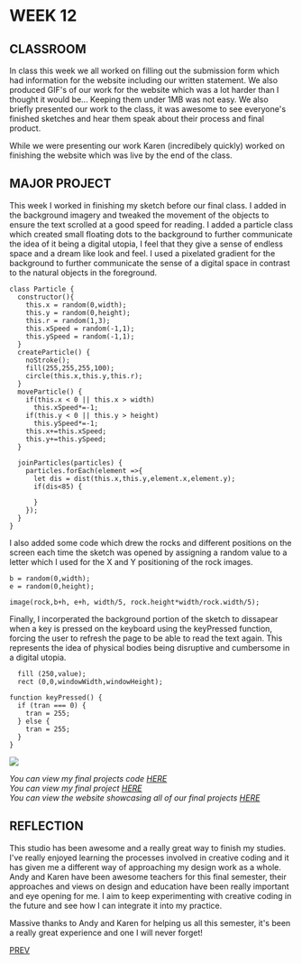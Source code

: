 # WEEK 12

## CLASSROOM
In class this week we all worked on filling out the submission form which had information for the website including our written statement. We also produced GIF's of our work for the website which was a lot harder than I thought it would be... Keeping them under 1MB was not easy. We also briefly presented our work to the class, it was awesome to see everyone's finished sketches and hear them speak about their process and final product.

While we were presenting our work Karen (incredibely quickly) worked on finishing the website which was live by the end of the class.

## MAJOR PROJECT
This week I worked in finishing my sketch before our final class. I added in the background imagery and tweaked the movement of the objects to ensure the text scrolled at a good speed for reading. I added a particle class which created small floating dots to the background to further communicate the idea of it being a digital utopia, I feel that they give a sense of endless space and a dream like look and feel. I used a pixelated gradient for the background to further communicate the sense of a digital space in contrast to the natural objects in the foreground.

``` // 
class Particle {
  constructor(){
    this.x = random(0,width);
    this.y = random(0,height);
    this.r = random(1,3);
    this.xSpeed = random(-1,1);
    this.ySpeed = random(-1,1);
  }
  createParticle() {
    noStroke();
    fill(255,255,255,100);
    circle(this.x,this.y,this.r);
  }
  moveParticle() {
    if(this.x < 0 || this.x > width)
      this.xSpeed*=-1;
    if(this.y < 0 || this.y > height)
      this.ySpeed*=-1;
    this.x+=this.xSpeed;
    this.y+=this.ySpeed;
  }

  joinParticles(particles) {
    particles.forEach(element =>{
      let dis = dist(this.x,this.y,element.x,element.y);
      if(dis<85) {

      }
    });
  }
}
``` 

I also added some code which drew the rocks and different positions on the screen each time the sketch was opened by assigning a random value to a letter which I used for the X and Y positioning of the rock images.
``` // 
b = random(0,width);
e = random(0,height);

image(rock,b+h, e+h, width/5, rock.height*width/rock.width/5);
``` 

Finally, I incorperated the background portion of the sketch to dissapear when a key is pressed on the keyboard using the keyPressed function, forcing the user to refresh the page to be able to read the text again. This represents the idea of physical bodies being disruptive and cumbersome in a digital utopia. 
``` // 
  fill (250,value);
  rect (0,0,windowWidth,windowHeight);

function keyPressed() {
  if (tran === 0) {
    tran = 255;
  } else {
    tran = 255;
  }
}
``` 

![](NEOTOPIA.gif)

*You can view my final projects code [HERE](https://github.com/HamishPayne/CODE-WORDS/blob/master/Processing/NEOTOPIA/NEOTOPIA.js)*\
*You can view my final project [HERE](https://hamishpayne.github.io/CODE-WORDS/Processing/NEOTOPIA/)*\
*You can view the website showcasing all of our final projects [HERE](http://digbeyond.com/codeWords/list.php)*

## REFLECTION
This studio has been awesome and a really great way to finish my studies. I've really enjoyed learning the processes involved in creative coding and it has given me a different way of approaching my design work as a whole. Andy and Karen have been awesome teachers for this final semester, their approaches and views on design and education have been really important and eye opening for me. I aim to keep experimenting with creative coding in the future and see how I can integrate it into my practice.

Massive thanks to Andy and Karen for helping us all this semester, it's been a really great experience and one I will never forget!

[PREV](https://github.com/HamishPayne/CODE-WORDS/edit/master/Classroom/Week-11)
